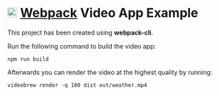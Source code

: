 # <img src="https://raw.githubusercontent.com/webpack/media/master/logo/icon.svg" height="22px" alt="Svelte Logo" /> [Webpack](https://webpack.js.org/) Video App Example

This project has been created using **webpack-cli**.

Run the following command to build the video app:

```
npm run build
```

Afterwards you can render the video at the highest quality by running:

```
videobrew render -q 100 dist out/weather.mp4
```
